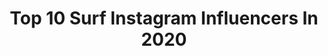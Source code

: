 ---
title: Top 10 Surf Instagram Influencers In 2020
description: >-
  Find top surf Instagram influencers in 2020. Most popular hashtags: #ad #stayathome #wyattgradisnik #.
platform: Instagram
profiles:
  - username: "raonimonteirooficial"
    fullname: >-
      Raoni Monteiro
    location: "Brazil"
    followers: 38931
    engagement: 506
    commentsToLikes: 0.040637
    avatar: "https://scontent-lhr8-1.cdninstagram.com/v/t51.2885-19/s320x320/11849790_1632711473652957_1605297887_a.jpg?_nc_ht=scontent-lhr8-1.cdninstagram.com&_nc_ohc=y7gU4fMViOAAX_qqLbO&oh=a23f1ad3d5367f6193d8924e37e9711f&oe=5EB8CEFD"
    verified: true
    hashtags: "#saquarema, #localsonly, #fam, #novacbsurfja"
  - username: "danikafieldsforever"
    fullname: >-
      DANIKA FIELDS🦋creative artist
    location: "United States"
    followers: 18296
    engagement: 989
    commentsToLikes: 0.091253
    avatar: "https://scontent-ort2-1.cdninstagram.com/v/t51.2885-19/s320x320/31128511_242949872928887_4757251934786682880_n.jpg?_nc_ht=scontent-ort2-1.cdninstagram.com&_nc_ohc=nPkbLiPhQQwAX8-VYo6&oh=17b5355d1f59f4863a47f8cdfe9e7e8a&oe=5EB86949"
    verified: false
    hashtags: ""
  - username: "sabrenorris"
    fullname: >-
      S A B R E   N O R R I S
    location: ""
    followers: 703045
    engagement: 1387
    commentsToLikes: 0.047357
    avatar: "https://scontent-ams4-1.cdninstagram.com/v/t51.2885-19/s320x320/15534620_343740199340447_3224795191118397440_a.jpg?_nc_ht=scontent-ams4-1.cdninstagram.com&_nc_ohc=fqCvxvpVPssAX8wb0xV&oh=06576846188ab2d84dc376577fb5f914&oe=5EB77806"
    verified: true
    hashtags: "#imdoingitfor, #ad, #woolworths, #legends"
  - username: "repkatieporter"
    fullname: >-
      Rep. Katie Porter
    location: "United States"
    followers: 65545
    engagement: 636
    commentsToLikes: 0.044277
    avatar: "https://scontent-amt2-1.cdninstagram.com/v/t51.2885-19/s320x320/61682142_455995121844688_7683557193869688832_n.jpg?_nc_ht=scontent-amt2-1.cdninstagram.com&_nc_ohc=L5hRLvvmzi0AX8orr3r&oh=0986ff63ccf7c7262a43e83c3b580a47&oe=5EBA0956"
    verified: true
    hashtags: "#grace4pres, #ca45, #mlkday2020, #womensmarch"
  - username: "todiih"
    fullname: >-
      F e l i p e   L o u r e n ç o
    location: "Brazil"
    followers: 8971
    engagement: 1324
    commentsToLikes: 0.105877
    avatar: "https://scontent-bos3-1.cdninstagram.com/v/t51.2885-19/s320x320/70648588_763620270754350_90007095591567360_n.jpg?_nc_ht=scontent-bos3-1.cdninstagram.com&_nc_ohc=lNJPQDLefYEAX-29Zox&oh=cbd181b26f2dbae8039e8cfa5bdee2f5&oe=5EB79A6C"
    verified: false
    hashtags: "#tbt, #forabolsonaro, #forabozo, #emcasa"
  - username: "marshallgradisnik"
    fullname: >-
      Wyatt 🇦🇺
    location: "Australia"
    followers: 21751
    engagement: 868
    commentsToLikes: 0.231381
    avatar: "https://scontent-amt2-1.cdninstagram.com/v/t51.2885-19/s320x320/84719544_549824139221415_2842573213790109696_n.jpg?_nc_ht=scontent-amt2-1.cdninstagram.com&_nc_ohc=FASMeNju5nwAX_ShQ40&oh=a8167891a8dbb16b7d7c0d4a89eb4c48&oe=5EBB3808"
    verified: false
    hashtags: "#falltrending, #daveblakephoto, #eurostyling, #closeupshots"
  - username: "daniellesoceanwanders"
    fullname: >-
      💦✨
    location: ""
    followers: 12007
    engagement: 1540
    commentsToLikes: 0.067994
    avatar: "https://scontent-ams4-1.cdninstagram.com/v/t51.2885-19/s320x320/71811752_974003159612241_8131916805653397504_n.jpg?_nc_ht=scontent-ams4-1.cdninstagram.com&_nc_ohc=U6TlhG6pnVcAX-FLqQl&oh=2bc4cddfe9529efa57f5357d346c53b6&oe=5EBAE9F9"
    verified: false
    hashtags: ""
  - username: "naznorris"
    fullname: >-
      N A Z    N O R R I S
    location: ""
    followers: 543313
    engagement: 1550
    commentsToLikes: 0.040393
    avatar: "https://scontent-ams4-1.cdninstagram.com/v/t51.2885-19/s320x320/18513933_786895681474266_4709733833962946560_a.jpg?_nc_ht=scontent-ams4-1.cdninstagram.com&_nc_ohc=8ZzZWNXBN3YAX8EH4dC&oh=b3987157963ea3b62dcc1e546793249e&oe=5EBA5C24"
    verified: false
    hashtags: ""
  - username: "jennadavis"
    fullname: >-
      Jenna Davis
    location: "United States"
    followers: 933089
    engagement: 611
    commentsToLikes: 0.032096
    avatar: "https://scontent-ams4-1.cdninstagram.com/v/t51.2885-19/s320x320/88220498_568617947069642_9046005924937859072_n.jpg?_nc_ht=scontent-ams4-1.cdninstagram.com&_nc_ohc=NDfasyiiDCwAX8Q0avB&oh=2023f531c4bc8feafb19e3fd5b3400ef&oe=5EB94A51"
    verified: true
    hashtags: "#savage, #imasavage, #thisisme, #squad"
  - username: "allonsrider"
    fullname: >-
      Manon Lanza
    location: "France"
    followers: 138617
    engagement: 729
    commentsToLikes: 0.033271
    avatar: "https://scontent-ams4-1.cdninstagram.com/v/t51.2885-19/s320x320/90303126_530044237891622_2696585767865548800_n.jpg?_nc_ht=scontent-ams4-1.cdninstagram.com&_nc_ohc=ShQOlHJwOcQAX8ErJ6E&oh=f6e82b219613f05fda24dded8cfa72e0&oe=5EB948AE"
    verified: false
    hashtags: "#stayathome, #ootd, #teasing, #movetoreconnect"
---